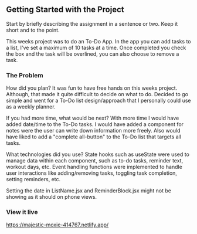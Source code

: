 
## Getting Started with the Project

Start by briefly describing the assignment in a sentence or two. Keep it short and to the point.

This weeks project was to do an To-Do App. In the app you can add tasks to a list, I've set a maximum of 10 tasks at a time. Once completed you check the box and the task will be overlined, you can also choose to remove a task.

### The Problem

How did you plan? 
It was fun to have free hands on this weeks project. Although, that made it quite difficult to decide on what to do. Decided to go simple and went for a To-Do list design/approach that I personally could use as a weekly planner. 

If you had more time, what would be next?
With more time I would have added date/time to the To-Do tasks. I would have added a component for notes were the user can write down information more freely. Also would have liked to add a "complete all-button" to the To-Do list that targets all tasks.

What technologies did you use? 
State hooks such as useState were used to manage data within each component, such as to-do tasks, reminder text, workout days, etc.
Event handling functions were implemented to handle user interactions like adding/removing tasks, toggling task completion, setting reminders, etc.

Setting the date in ListName.jsx and ReminderBlock.jsx might not be showing as it should on phone views.

### View it live

https://majestic-moxie-414767.netlify.app/


